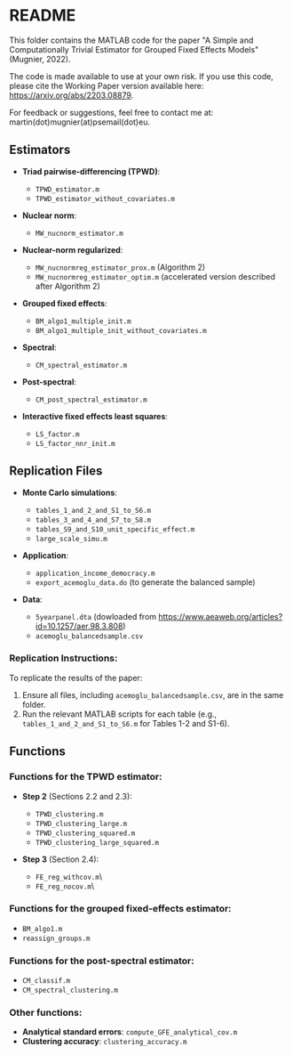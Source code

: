 # README

This folder contains the MATLAB code for the paper "A Simple and Computationally Trivial Estimator for Grouped Fixed Effects Models" (Mugnier, 2022).

The code is made available to use at your own risk. If you use this code, please cite the Working Paper version available here: https://arxiv.org/abs/2203.08879.

For feedback or suggestions, feel free to contact me at: martin(dot)mugnier(at)psemail(dot)eu.

## Estimators

- **Triad pairwise-differencing (TPWD)**:
  - `TPWD_estimator.m`
  - `TPWD_estimator_without_covariates.m`

- **Nuclear norm**:
  - `MW_nucnorm_estimator.m`

- **Nuclear-norm regularized**:
  - `MW_nucnormreg_estimator_prox.m` (Algorithm 2)
  - `MW_nucnormreg_estimator_optim.m` (accelerated version described after Algorithm 2)

- **Grouped fixed effects**:
  - `BM_algo1_multiple_init.m`
  - `BM_algo1_multiple_init_without_covariates.m`

- **Spectral**:
  - `CM_spectral_estimator.m`

- **Post-spectral**:
  - `CM_post_spectral_estimator.m`

- **Interactive fixed effects least squares**:
  - `LS_factor.m`
  - `LS_factor_nnr_init.m`

## Replication Files

- **Monte Carlo simulations**:
  - `tables_1_and_2_and_S1_to_S6.m`
  - `tables_3_and_4_and_S7_to_S8.m`
  - `tables_S9_and_S10_unit_specific_effect.m`
  - `large_scale_simu.m`

- **Application**:
  - `application_income_democracy.m`
  - `export_acemoglu_data.do` (to generate the balanced sample)

- **Data**:
  - `5yearpanel.dta` (dowloaded from https://www.aeaweb.org/articles?id=10.1257/aer.98.3.808)
  - `acemoglu_balancedsample.csv`

### Replication Instructions:
To replicate the results of the paper:
1. Ensure all files, including `acemoglu_balancedsample.csv`, are in the same folder.
2. Run the relevant MATLAB scripts for each table (e.g., `tables_1_and_2_and_S1_to_S6.m` for Tables 1-2 and S1-6).

## Functions

### Functions for the TPWD estimator:
- **Step 2** (Sections 2.2 and 2.3):
  - `TPWD_clustering.m`
  - `TPWD_clustering_large.m`
  - `TPWD_clustering_squared.m`
  - `TPWD_clustering_large_squared.m`
  
- **Step 3** (Section 2.4):
  - `FE_reg_withcov.m`\
  - `FE_reg_nocov.m`\

### Functions for the grouped fixed-effects estimator:
  - `BM_algo1.m`
  - `reassign_groups.m`

### Functions for the post-spectral estimator:
  - `CM_classif.m`
  - `CM_spectral_clustering.m`

### Other functions:
- **Analytical standard errors**: `compute_GFE_analytical_cov.m`
- **Clustering accuracy**: `clustering_accuracy.m`
